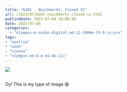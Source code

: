 ```yaml
---
title: "6101 - Naschmarkt, Closed VI"
url: /2023/07/6101-naschmarkt-closed-vi.html
publishDate: 2023-07-04 18:00:00
date: 2023-07-04
categories:
  - "olympus-m-zuiko-digital-ed-12-100mm-f4-0-is-pro"
tags:
- "austria"
- "wien"
- "vienna"
- "olympus-om-d-e-m1-mk-iii"
---
```

<div class="container">
<div class="center"><a target="_blank" href="https://d25zfm9zpd7gm5.cloudfront.net/1200x1200/2020/20200308_124347_lr.jpg"><img class="webfeedsFeaturedVisual" src="https://d25zfm9zpd7gm5.cloudfront.net/0600x0600/2020/20200308_124347_lr.jpg" /></a></div>
</div>
<br />

Oy! This is my type of image :smile:
